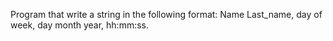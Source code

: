 Program that write a string in the following format: Name Last_name, day of week, day month year, hh:mm:ss.
